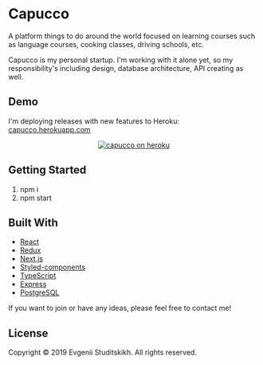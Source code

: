 # Capucco
A platform things to do around the world focused on learning courses such as language courses, cooking classes, driving schools, etc. 

Capucco is my personal startup. I'm working with it alone yet, so my responsibility's including design, database architecture, API creating as well.

## Demo

I'm deploying releases with new features to Heroku: <a href='https://www.capucco.herokuapp.com'>capucco.herokuapp.com</a>

<div align="center">
  <a href="https://www.capucco.herokuapp.com">
    <img alt="capucco on heroku" src="https://firebasestorage.googleapis.com/v0/b/capucco-1555146352613.appspot.com/o/screenshots%2Fshot-20190703-9836-1qo4x38.jpeg?alt=media&token=99849e46-17ca-435b-9b2e-9c8ba6af30f8" />
  </a>
</div>

## Getting Started

1. npm i
2. npm start

## Built With

* [React](https://github.com/facebook/react)
* [Redux](https://github.com/reduxjs/redux)
* [Next.js](https://github.com/zeit/next.js/)
* [Styled-components](https://github.com/styled-components/styled-components)
* [TypeScript](https://www.typescriptlang.org/)
* [Express](https://github.com/expressjs/express)
* [PostgreSQL](https://www.postgresql.org/)

If you want to join or have any ideas, please feel free to contact me!

## License

Copyright © 2019 Evgenii Studitskikh. All rights reserved.
